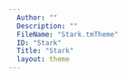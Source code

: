 ```yaml
---
  Author: ""
  Description: ""
  FileName: "Stark.tmTheme"
  ID: "Stark"
  Title: "Stark"
  layout: theme
---
```

  